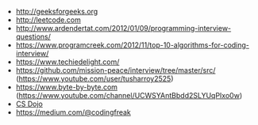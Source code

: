 * http://geeksforgeeks.org
* http://leetcode.com
* http://www.ardendertat.com/2012/01/09/programming-interview-questions/
* https://www.programcreek.com/2012/11/top-10-algorithms-for-coding-interview/
* https://www.techiedelight.com/
* https://github.com/mission-peace/interview/tree/master/src/ (https://www.youtube.com/user/tusharroy2525)
* https://www.byte-by-byte.com (https://www.youtube.com/channel/UCWSYAntBbdd2SLYUqPIxo0w)
* [CS Dojo](https://www.youtube.com/channel/UCxX9wt5FWQUAAz4UrysqK9A)
* https://medium.com/@codingfreak